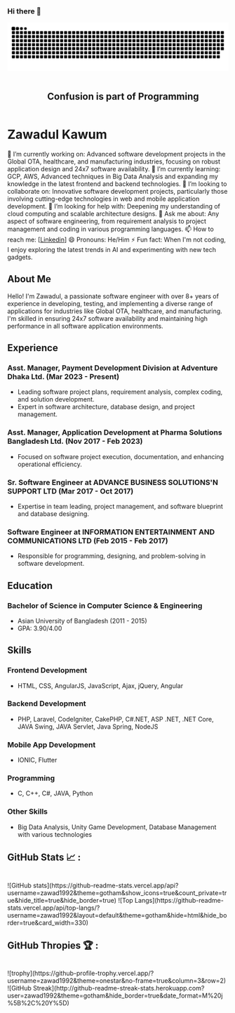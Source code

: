 ### Hi there 👋

<!--- snake -->
<div align="center">
  <img  src="https://github.com/1999AZZAR/1999AZZAR/blob/main/resources/img/grid-snake.svg"
       alt="snake" /></a>
</div>


<!--h2 without bottom border-->
<div id="user-content-toc">
  <ul align="center">
    <summary><h2 style="display: inline-block">Confusion is part of Programming</h2></summary>
  </ul>
</div>

# Zawadul Kawum 
 
🔭 I’m currently working on: Advanced software development projects in the Global OTA, healthcare, and manufacturing industries, focusing on robust application design and 24x7 software availability. 
🌱 I’m currently learning: GCP, AWS, Advanced techniques in Big Data Analysis and expanding my knowledge in the latest frontend and backend technologies. 
👯 I’m looking to collaborate on: Innovative software development projects, particularly those involving cutting-edge technologies in web and mobile application development. 
🤔 I’m looking for help with: Deepening my understanding of cloud computing and scalable architecture designs. 
💬 Ask me about: Any aspect of software engineering, from requirement analysis to project management and coding in various programming languages. 
📫 How to reach me: [[Linkedin](https://www.linkedin.com/in/zawad1992/)] 
😄 Pronouns: He/Him 
⚡ Fun fact: When I'm not coding, I enjoy exploring the latest trends in AI and experimenting with new tech gadgets. 

## About Me
Hello! I'm Zawadul, a passionate software engineer with over 8+ years of experience in developing, testing, and implementing a diverse range of applications for industries like Global OTA, healthcare, and manufacturing. I'm skilled in ensuring 24x7 software availability and maintaining high performance in all software application environments. 

## Experience 
### Asst. Manager, Payment Development Division at Adventure Dhaka Ltd. (Mar 2023 - Present) 
- Leading software project plans, requirement analysis, complex coding, and solution development. 
- Expert in software architecture, database design, and project management. 

### Asst. Manager, Application Development at Pharma Solutions Bangladesh Ltd. (Nov 2017 - Feb 2023) 
- Focused on software project execution, documentation, and enhancing operational efficiency. 

### Sr. Software Engineer at ADVANCE BUSINESS SOLUTIONS'N SUPPORT LTD (Mar 2017 - Oct 2017) 
- Expertise in team leading, project management, and software blueprint and database designing. 

### Software Engineer at INFORMATION ENTERTAINMENT AND COMMUNICATIONS LTD (Feb 2015 - Feb 2017) 
- Responsible for programming, designing, and problem-solving in software development. 

## Education 
### Bachelor of Science in Computer Science & Engineering 
- Asian University of Bangladesh (2011 - 2015) 
- GPA: 3.90/4.00 

## Skills 
### Frontend Development 
- HTML, CSS, AngularJS, JavaScript, Ajax, jQuery, Angular 

### Backend Development 
- PHP, Laravel, CodeIgniter, CakePHP, C#.NET, ASP .NET, .NET Core, JAVA Swing, JAVA Servlet, Java Spring, NodeJS 

### Mobile App Development 
- IONIC, Flutter 

### Programming 
- C, C++, C#, JAVA, Python 

### Other Skills 
- Big Data Analysis, Unity Game Development, Database Management with various technologies 

## GitHub Stats 📈 : 
<br>
![GitHub stats](https://github-readme-stats.vercel.app/api?username=zawad1992&theme=gotham&show_icons=true&count_private=true&hide_title=true&hide_border=true)
![Top Langs](https://github-readme-stats.vercel.app/api/top-langs/?username=zawad1992&layout=default&theme=gotham&hide=html&hide_border=true&card_width=330)

<br>

## GitHub Thropies 🏆 :
<br>
![trophy](https://github-profile-trophy.vercel.app/?username=zawad1992&theme=onestar&no-frame=true&column=3&row=2)
![GitHub Streak](http://github-readme-streak-stats.herokuapp.com?user=zawad1992&theme=gotham&hide_border=true&date_format=M%20j%5B%2C%20Y%5D)
<br>

<!--
**zawad1992/zawad1992** is a ✨ _special_ ✨ repository because its `README.md` (this file) appears on your GitHub profile.

Here are some ideas to get you started:

- 🔭 I’m currently working on ...
- 🌱 I’m currently learning ...
- 👯 I’m looking to collaborate on ...
- 🤔 I’m looking for help with ...
- 💬 Ask me about ...
- 📫 How to reach me: ...
- 😄 Pronouns: ...
- ⚡ Fun fact: ...
-->
